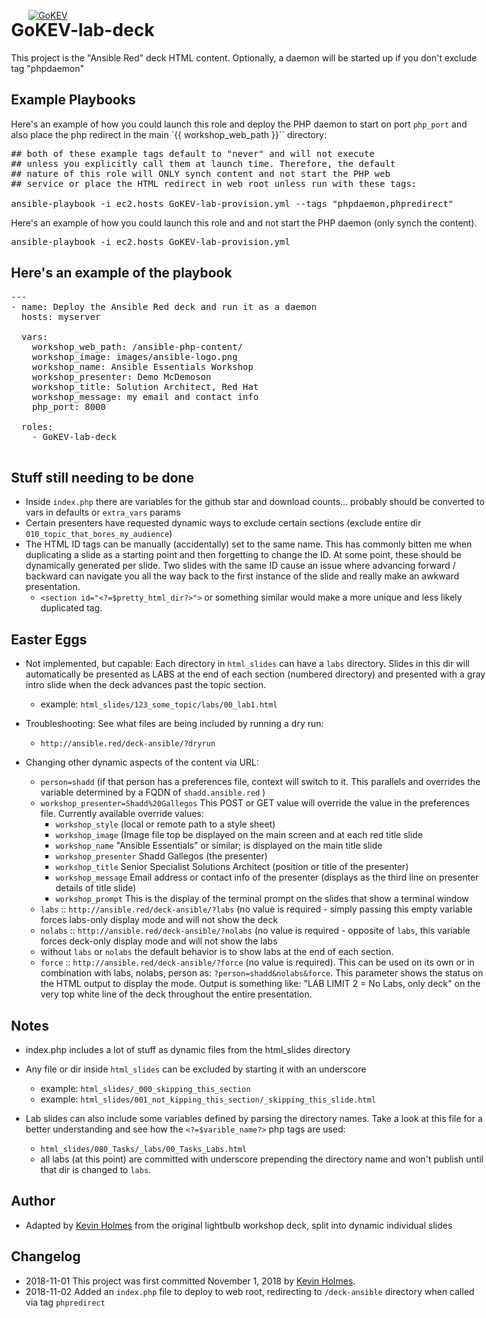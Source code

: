 [![GoKEV](http://gokev.com/GoKEV200.png)](http://GoKEV.com/)

<div style="position: absolute; top: 40px; left: 200px;">

# GoKEV-lab-deck

This project is the "Ansible Red" deck HTML content.  Optionally, a daemon will be started up if you don't exclude tag "phpdaemon"


## Example Playbooks
Here's an example of how you could launch this role and deploy the PHP daemon to start on port `php_port` and also place the php redirect in the main `{{ workshop_web_path }}`` directory:
<pre>
## both of these example tags default to "never" and will not execute
## unless you explicitly call them at launch time. Therefore, the default
## nature of this role will ONLY synch content and not start the PHP web
## service or place the HTML redirect in web root unless run with these tags:

ansible-playbook -i ec2.hosts GoKEV-lab-provision.yml --tags "phpdaemon,phpredirect"
</pre>

Here's an example of how you could launch this role and and not start the PHP daemon (only synch the content).
<pre>
ansible-playbook -i ec2.hosts GoKEV-lab-provision.yml 
</pre>


## Here's an example of the playbook

<pre>
---
- name: Deploy the Ansible Red deck and run it as a daemon
  hosts: myserver

  vars:
    workshop_web_path: /ansible-php-content/
    workshop_image: images/ansible-logo.png
    workshop_name: Ansible Essentials Workshop
    workshop_presenter: Demo McDemoson
    workshop_title: Solution Architect, Red Hat
    workshop_message: my email and contact info
    php_port: 8000

  roles:
    - GoKEV-lab-deck

</pre>


## Stuff still needing to be done
* Inside `index.php` there are variables for the github star and download counts... probably should be converted to vars in defaults or `extra_vars` params
* Certain presenters have requested dynamic ways to exclude certain sections (exclude entire dir `010_topic_that_bores_my_audience`)
* The HTML ID tags can be manually (accidentally) set to the same name.  This has commonly bitten me when duplicating a slide as a starting point and then forgetting to change the ID.  At some point, these should be dynamically generated per slide.  Two slides with the same ID cause an issue where advancing forward / backward can navigate you all the way back to the first instance of the slide and really make an awkward presentation.
    * `<section id="<?=$pretty_html_dir?>">` or something similar would make a more unique and less likely duplicated tag.


## Easter Eggs
* Not implemented, but capable:  Each directory in `html_slides` can have a `labs` directory.  Slides in this dir will automatically be presented as LABS at the end of each section (numbered directory) and presented with a gray intro slide when the deck advances past the topic section.
    * example:  `html_slides/123_some_topic/labs/00_lab1.html`

* Troubleshooting:  See what files are being included by running a dry run:
    * `http://ansible.red/deck-ansible/?dryrun`

* Changing other dynamic aspects of the content via URL:
    * `person=shadd` (if that person has a preferences file, context will switch to it.  This parallels and overrides the variable determined by a FQDN of `shadd.ansible.red` )
    * `workshop_presenter=Shadd%20Gallegos` This POST or GET value will override the value in the preferences file.  Currently available override values:
        * `workshop_style` (local or remote path to a style sheet)
        * `workshop_image` (Image file top be displayed on the main screen and at each red title slide
        * `workshop_name` "Ansible Essentials" or similar; is displayed on the main title slide
        * `workshop_presenter` Shadd Gallegos (the presenter)
        * `workshop_title` Senior Specialist Solutions Architect (position or title of the presenter)
        * `workshop_message` Email address or contact info of the presenter (displays as the third line on presenter details of title slide)
        * `workshop_prompt` This is the display of the terminal prompt on the slides that show a terminal window
    * `labs` :: `http://ansible.red/deck-ansible/?labs` (no value is required - simply passing this empty variable forces labs-only display mode and will not show the deck
    * `nolabs` :: `http://ansible.red/deck-ansible/?nolabs` (no value is required - opposite of `labs`, this variable forces deck-only display mode and will not show the labs
    * without `labs` or `nolabs` the default behavior is to show labs at the end of each section.
    * `force` :: `http://ansible.red/deck-ansible/?force` (no value is required).  This can be used on its own or in combination with labs, nolabs, person as: `?person=shadd&nolabs&force`.  This parameter shows the status on the HTML output to display the mode. Output is something like:  "LAB LIMIT 2 = No Labs, only deck" on the very top white line of the deck throughout the entire presentation.


## Notes
* index.php includes a lot of stuff as dynamic files from the html_slides directory
* Any file or dir inside `html_slides` can be excluded by starting it with an underscore
    * example:  `html_slides/_000_skipping_this_section`
    * example:  `html_slides/001_not_kipping_this_section/_skipping_this_slide.html`

* Lab slides can also include some variables defined by parsing the directory names.  Take a look at this file for a better understanding and see how the `<?=$varible_name?>` php tags are used:
    * `html_slides/080_Tasks/_labs/00_Tasks_Labs.html`
    * all labs (at this point) are committed with underscore prepending the directory name and won't publish until that dir is changed to `labs`.


## Author
  - Adapted by [Kevin Holmes](http://GoKEV.com/) from the original lightbulb workshop deck, split into dynamic individual slides

## Changelog
  - 2018-11-01 This project was first committed November 1, 2018 by [Kevin Holmes](http://GoKEV.com/).
  - 2018-11-02 Added an `index.php` file to deploy to web root, redirecting to `/deck-ansible` directory when called via tag `phpredirect`

